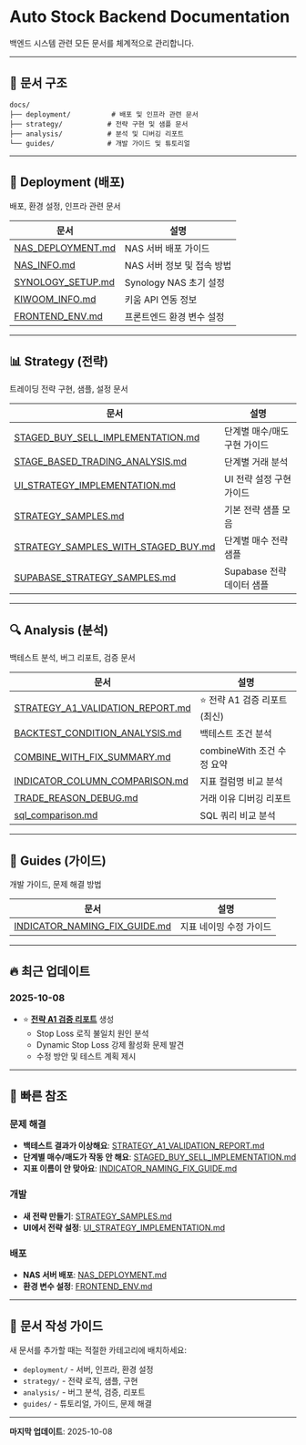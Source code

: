 # Auto Stock Backend Documentation

백엔드 시스템 관련 모든 문서를 체계적으로 관리합니다.

---

## 📁 문서 구조

```
docs/
├── deployment/          # 배포 및 인프라 관련 문서
├── strategy/           # 전략 구현 및 샘플 문서
├── analysis/           # 분석 및 디버깅 리포트
└── guides/             # 개발 가이드 및 튜토리얼
```

---

## 🚀 Deployment (배포)

배포, 환경 설정, 인프라 관련 문서

| 문서 | 설명 |
|------|------|
| [NAS_DEPLOYMENT.md](deployment/NAS_DEPLOYMENT.md) | NAS 서버 배포 가이드 |
| [NAS_INFO.md](deployment/NAS_INFO.md) | NAS 서버 정보 및 접속 방법 |
| [SYNOLOGY_SETUP.md](deployment/SYNOLOGY_SETUP.md) | Synology NAS 초기 설정 |
| [KIWOOM_INFO.md](deployment/KIWOOM_INFO.md) | 키움 API 연동 정보 |
| [FRONTEND_ENV.md](deployment/FRONTEND_ENV.md) | 프론트엔드 환경 변수 설정 |

---

## 📊 Strategy (전략)

트레이딩 전략 구현, 샘플, 설정 문서

| 문서 | 설명 |
|------|------|
| [STAGED_BUY_SELL_IMPLEMENTATION.md](strategy/STAGED_BUY_SELL_IMPLEMENTATION.md) | 단계별 매수/매도 구현 가이드 |
| [STAGE_BASED_TRADING_ANALYSIS.md](strategy/STAGE_BASED_TRADING_ANALYSIS.md) | 단계별 거래 분석 |
| [UI_STRATEGY_IMPLEMENTATION.md](strategy/UI_STRATEGY_IMPLEMENTATION.md) | UI 전략 설정 구현 가이드 |
| [STRATEGY_SAMPLES.md](strategy/STRATEGY_SAMPLES.md) | 기본 전략 샘플 모음 |
| [STRATEGY_SAMPLES_WITH_STAGED_BUY.md](strategy/STRATEGY_SAMPLES_WITH_STAGED_BUY.md) | 단계별 매수 전략 샘플 |
| [SUPABASE_STRATEGY_SAMPLES.md](strategy/SUPABASE_STRATEGY_SAMPLES.md) | Supabase 전략 데이터 샘플 |

---

## 🔍 Analysis (분석)

백테스트 분석, 버그 리포트, 검증 문서

| 문서 | 설명 |
|------|------|
| [STRATEGY_A1_VALIDATION_REPORT.md](analysis/STRATEGY_A1_VALIDATION_REPORT.md) | ⭐ 전략 A1 검증 리포트 (최신) |
| [BACKTEST_CONDITION_ANALYSIS.md](analysis/BACKTEST_CONDITION_ANALYSIS.md) | 백테스트 조건 분석 |
| [COMBINE_WITH_FIX_SUMMARY.md](analysis/COMBINE_WITH_FIX_SUMMARY.md) | combineWith 조건 수정 요약 |
| [INDICATOR_COLUMN_COMPARISON.md](analysis/INDICATOR_COLUMN_COMPARISON.md) | 지표 컬럼명 비교 분석 |
| [TRADE_REASON_DEBUG.md](analysis/TRADE_REASON_DEBUG.md) | 거래 이유 디버깅 리포트 |
| [sql_comparison.md](analysis/sql_comparison.md) | SQL 쿼리 비교 분석 |

---

## 📖 Guides (가이드)

개발 가이드, 문제 해결 방법

| 문서 | 설명 |
|------|------|
| [INDICATOR_NAMING_FIX_GUIDE.md](guides/INDICATOR_NAMING_FIX_GUIDE.md) | 지표 네이밍 수정 가이드 |

---

## 🔥 최근 업데이트

### 2025-10-08
- ⭐ **[전략 A1 검증 리포트](analysis/STRATEGY_A1_VALIDATION_REPORT.md)** 생성
  - Stop Loss 로직 불일치 원인 분석
  - Dynamic Stop Loss 강제 활성화 문제 발견
  - 수정 방안 및 테스트 계획 제시

---

## 📌 빠른 참조

### 문제 해결

- **백테스트 결과가 이상해요**: [STRATEGY_A1_VALIDATION_REPORT.md](analysis/STRATEGY_A1_VALIDATION_REPORT.md)
- **단계별 매수/매도가 작동 안 해요**: [STAGED_BUY_SELL_IMPLEMENTATION.md](strategy/STAGED_BUY_SELL_IMPLEMENTATION.md)
- **지표 이름이 안 맞아요**: [INDICATOR_NAMING_FIX_GUIDE.md](guides/INDICATOR_NAMING_FIX_GUIDE.md)

### 개발

- **새 전략 만들기**: [STRATEGY_SAMPLES.md](strategy/STRATEGY_SAMPLES.md)
- **UI에서 전략 설정**: [UI_STRATEGY_IMPLEMENTATION.md](strategy/UI_STRATEGY_IMPLEMENTATION.md)

### 배포

- **NAS 서버 배포**: [NAS_DEPLOYMENT.md](deployment/NAS_DEPLOYMENT.md)
- **환경 변수 설정**: [FRONTEND_ENV.md](deployment/FRONTEND_ENV.md)

---

## 📝 문서 작성 가이드

새 문서를 추가할 때는 적절한 카테고리에 배치하세요:

- `deployment/` - 서버, 인프라, 환경 설정
- `strategy/` - 전략 로직, 샘플, 구현
- `analysis/` - 버그 분석, 검증, 리포트
- `guides/` - 튜토리얼, 가이드, 문제 해결

---

**마지막 업데이트**: 2025-10-08
